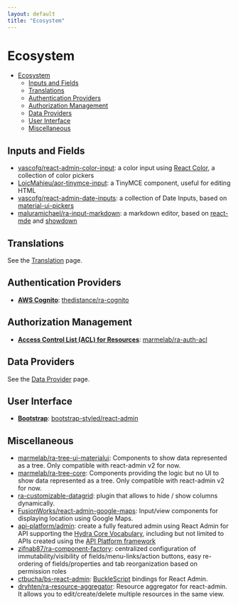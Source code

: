 ```yaml
---
layout: default
title: "Ecosystem"
---
```


# Ecosystem

- [Ecosystem](#ecosystem)
  - [Inputs and Fields](#inputs-and-fields)
  - [Translations](#translations)
  - [Authentication Providers](#authentication-providers)
  - [Authorization Management](#authorization-management)
  - [Data Providers](#data-providers)
  - [User Interface](#user-interface)
  - [Miscellaneous](#miscellaneous)

## Inputs and Fields

- [vascofg/react-admin-color-input](https://github.com/vascofg/react-admin-color-input): a color input using [React Color](http://casesandberg.github.io/react-color/), a collection of color pickers
- [LoicMahieu/aor-tinymce-input](https://github.com/LoicMahieu/aor-tinymce-input): a TinyMCE component, useful for editing HTML
- [vascofg/react-admin-date-inputs](https://github.com/vascofg/react-admin-date-inputs): a collection of Date Inputs, based on [material-ui-pickers](https://material-ui-pickers.firebaseapp.com/)
- [maluramichael/ra-input-markdown](https://github.com/maluramichael/ra-input-markdown): a markdown editor, based on [react-mde](https://github.com/andrerpena/react-mde) and [showdown](https://github.com/showdownjs/showdown)

## Translations

See the [Translation](./Translation.md#available-locales) page.

## Authentication Providers

- **[AWS Cognito](https://docs.aws.amazon.com/cognito/latest/developerguide/setting-up-the-javascript-sdk.html)**: [thedistance/ra-cognito](https://github.com/thedistance/ra-cognito)

## Authorization Management

- **[Access Control List (ACL) for Resources](https://github.com/marmelab/ra-auth-acl)**: [marmelab/ra-auth-acl](https://github.com/marmelab/ra-auth-acl)

## Data Providers

See the [Data Provider](./DataProviders.md#available-providers) page.

## User Interface

- [**Bootstrap**](https://getbootstrap.com/): [bootstrap-styled/react-admin](https://bootstrap-styled.github.io/react-admin)

## Miscellaneous

- [marmelab/ra-tree-ui-materialui](https://github.com/marmelab/react-admin/blob/master/packages/ra-tree-ui-materialui/): Components to show data represented as a tree. Only compatible with react-admin v2 for now.
- [marmelab/ra-tree-core](https://github.com/marmelab/react-admin/blob/master/packages/ra-tree-core/): Components providing the logic but no UI to show data represented as a tree. Only compatible with react-admin v2 for now.
- [ra-customizable-datagrid](https://github.com/fizix-io/ra-customizable-datagrid): plugin that allows to hide / show columns dynamically.
- [FusionWorks/react-admin-google-maps](https://github.com/FusionWorks/react-admin-google-maps): Input/view components for displaying location using Google Maps.
- [api-platform/admin](https://api-platform.com/docs/admin): create a fully featured admin using React Admin for API supporting the [Hydra Core Vocabulary](http://www.hydra-cg.com/), including but not limited to APIs created using the [API Platform framework](https://api-platform.com)
- [zifnab87/ra-component-factory](https://github.com/zifnab87/ra-component-factory): centralized configuration of immutability/visibility of fields/menu-links/action buttons, easy re-ordering of fields/properties and tab reorganization based on permission roles
- [ctbucha/bs-react-admin](https://github.com/ctbucha/bs-react-admin): [BuckleScript](https://bucklescript.github.io/) bindings for React Admin.
- [dryhten/ra-resource-aggregator](https://github.com/dryhten/ra-resource-aggregator): Resource aggregator for react-admin. It allows you to edit/create/delete multiple resources in the same view.
